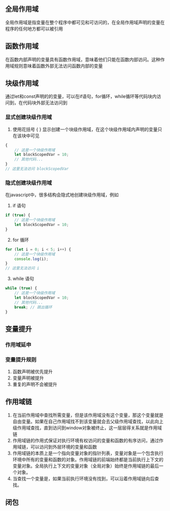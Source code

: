 ## 全局作用域
全局作用域是指变量在整个程序中都可见和可访问的，在全局作用域声明的变量在程序的任何地方都可以被引用

## 函数作用域
在函数内部声明的变量具有函数作用域，意味着他们只能在函数内部访问。这种作用域规则意味着函数外部无法访问函数内部的变量

## 块级作用域
通过let和const声明的的变量，可以在if语句，for循环，while循环等代码块内访问到，在代码块外部无法访问到

### 显式创建块级作用域
1. 使用花括号 { } 显示创建一个块级作用域，在这个块级作用域内声明的变量只在该块中可见

```javascript
{
    // 这是一个块级作用域
    let blockScopedVar = 10;
    // 其他代码...
}
// 这里无法访问 blockScopedVar
```

### 隐式创建块级作用域
在javascript中，很多结构会隐式地创建块级作用域，例如

1. if 语句

```javascript
if (true) {
    // 这是一个块级作用域
    let blockScopedVar = 10;
}

```

2. for 循环

```javascript
for (let i = 0; i < 5; i++) {
    // 这是一个块级作用域
    console.log(i);
}
// 这里无法访问 i
```

3. while 语句

```javascript
while (true) {
    // 这是一个块级作用域
    let blockScopedVar = 10;
    // 其他代码...
    break; // 跳出循环
}
```



## 变量提升
### 作用域延申
### 变量提升规则
1. 函数声明被优先提升
2. 变量声明被提升
3. 重复的声明不会被提升

## 作用域链
1. 在当前作用域中查找所需变量，但是该作用域没有这个变量，那这个变量就是自由变量。如果在自己作用域找不到该变量就会去父级作用域查找，以此向上级作用域查找，直到访问到window对象被终止，这一层层得关系就是作用域链
2. 作用域链的作用式保证对执行环境有权访问的变量和函数的有序访问，通过作用域链，可以访问到外层环境的变量和函数
3. 作用域链的本质上是一个指向变量对象的指针列表，变量对象是一个包含执行环境中所有的变量和函数的对象。作用域链的前端始终都是当前执行上下文的变量对象。全局执行上下文的变量对象（全局对象）始终是作用域链的最后一个对象。
4. 当查找一个变量是，如果当前执行环境没有找到，可以沿着作用域链向后查找。

## 闭包
